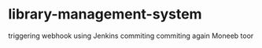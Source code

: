 # library-management-system
triggering webhook using Jenkins
commiting 
commiting again
Moneeb toor
